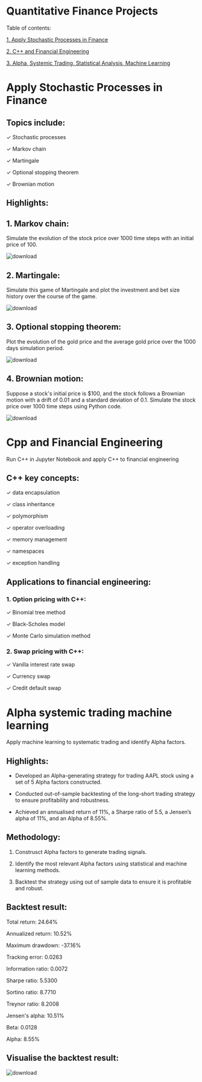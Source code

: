 Quantitative Finance Projects
=============================

Table of contents:

[1. Apply Stochastic Processes in Finance](#apply-stochastic-processes-in-finance)

[2. C++ and Financial Engineering](#cpp-and-financial-engineering)

[3. Alpha, Systemic Trading, Statistical Analysis, Machine Learning](#alpha-systemic-trading-machine-learning)


# Apply Stochastic Processes in Finance

## Topics include:

✓ Stochastic processes

✓ Markov chain

✓ Martingale

✓ Optional stopping theorem

✓ Brownian motion

## **Highlights:**

## 1. Markov chain:

Simulate the evolution of the stock price over 1000 time steps with an initial price of 100.

![download](https://user-images.githubusercontent.com/82934216/229546766-78f407b5-ff09-4d90-80df-63752bac10be.png)


## 2. Martingale:

Simulate this game of Martingale and plot the investment and bet size history over the course of the game.

![download](https://user-images.githubusercontent.com/82934216/229547272-92645943-db77-445d-9636-6068901c1968.png)


## 3. Optional stopping theorem:

Plot the evolution of the gold price and the average gold price over the 1000 days simulation period.

![download](https://user-images.githubusercontent.com/82934216/229547632-ba948329-ded0-42f0-b563-2e552a6c9b43.png)


## 4. Brownian motion:

Suppose a stock's initial price is $100, and the stock follows a Brownian motion with a drift of 0.01 and a standard deviation of 0.1. Simulate the stock price over 1000 time steps using Python code.

![download](https://user-images.githubusercontent.com/82934216/229547896-eef340ac-d5a0-458e-88e1-7f0d40429d2f.png)


# Cpp and Financial Engineering

Run C++ in Jupyter Notebook and apply C++ to financial engineering

## C++ key concepts: 

✓ data encapsulation 

✓ class inheritance 

✓ polymorphism 

✓ operator overloading 

✓ memory management 

✓ namespaces 

✓ exception handling


## Applications to financial engineering: 

### 1. Option pricing with C++:

✓ Binomial tree method

✓ Black-Scholes model

✓ Monte Carlo simulation method

### 2. Swap pricing with C++:

✓ Vanilla interest rate swap

✓ Currency swap

✓ Credit default swap



# Alpha systemic trading machine learning

Apply machine learning to systematic trading and identify Alpha factors.

## Highlights:

*	Developed an Alpha-generating strategy for trading AAPL stock using a set of 5 Alpha factors constructed.

*	Conducted out-of-sample backtesting of the long-short trading strategy to ensure profitability and robustness.

*	Achieved an annualised return of 11%, a Sharpe ratio of 5.5, a Jensen’s alpha of 11%, and an Alpha of 8.55%.

## Methodology:

1. Construsct Alpha factors to generate trading signals.

2. Identify the most relevant Alpha factors using statistical and machine learning methods.

3. Backtest the strategy using out of sample data to ensure it is profitable and robust.

## Backtest result:

Total return: 24.64%

Annualized return: 10.52%

Maximum drawdown: -37.16%

Tracking error: 0.0263

Information ratio: 0.0072

Sharpe ratio: 5.5300

Sortino ratio: 8.7710

Treynor ratio: 8.2008

Jensen's alpha: 10.51%

Beta: 0.0128

Alpha: 8.55%

## Visualise the backtest result:

![download](https://user-images.githubusercontent.com/82934216/232747987-b5ab081c-0044-4b0f-acab-9927994b3a1b.png)
